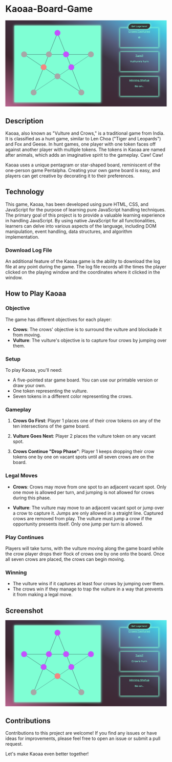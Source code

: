 # Kaoaa-Board-Game

![Kaoaa Game Screenshot](artifacts/screenshot1.png)

## Description

Kaoaa, also known as "Vulture and Crows," is a traditional game from India. It is classified as a hunt game, similar to Len Choa ("Tiger and Leopards") and Fox and Geese. In hunt games, one player with one token faces off against another player with multiple tokens. The tokens in Kaoaa are named after animals, which adds an imaginative spirit to the gameplay. Caw! Caw!

Kaoaa uses a unique pentagram or star-shaped board, reminiscent of the one-person game Pentalpha. Creating your own game board is easy, and players can get creative by decorating it to their preferences.

## Technology

This game, Kaoaa, has been developed using pure HTML, CSS, and JavaScript for the purpose of learning pure JavaScript handling techniques. The primary goal of this project is to provide a valuable learning experience in handling JavaScript. By using native JavaScript for all functionalities, learners can delve into various aspects of the language, including DOM manipulation, event handling, data structures, and algorithm implementation.


### Download Log File

An additional feature of the Kaoaa game is the ability to download the log file at any point during the game. The log file records all the times the player clicked on the playing window and the coordinates where it clicked in the window.

## How to Play Kaoaa

### Objective

The game has different objectives for each player:

- **Crows**: The crows' objective is to surround the vulture and blockade it from moving.
- **Vulture**: The vulture's objective is to capture four crows by jumping over them.

### Setup

To play Kaoaa, you'll need:

- A five-pointed star game board. You can use our printable version or draw your own.
- One token representing the vulture.
- Seven tokens in a different color representing the crows.

### Gameplay

1. **Crows Go First**: Player 1 places one of their crow tokens on any of the ten intersections of the game board.

2. **Vulture Goes Next**: Player 2 places the vulture token on any vacant spot.

3. **Crows Continue "Drop Phase"**: Player 1 keeps dropping their crow tokens one by one on vacant spots until all seven crows are on the board.

### Legal Moves

- **Crows**: Crows may move from one spot to an adjacent vacant spot. Only one move is allowed per turn, and jumping is not allowed for crows during this phase.

- **Vulture**: The vulture may move to an adjacent vacant spot or jump over a crow to capture it. Jumps are only allowed in a straight line. Captured crows are removed from play. The vulture must jump a crow if the opportunity presents itself. Only one jump per turn is allowed.

### Play Continues

Players will take turns, with the vulture moving along the game board while the crow player drops their flock of crows one by one onto the board. Once all seven crows are placed, the crows can begin moving.

### Winning

- The vulture wins if it captures at least four crows by jumping over them.
- The crows win if they manage to trap the vulture in a way that prevents it from making a legal move.

## Screenshot

![Kaoaa Game Screenshot](./artifacts/screenshot2.png)

## Contributions

Contributions to this project are welcome! If you find any issues or have ideas for improvements, please feel free to open an issue or submit a pull request.

Let's make Kaoaa even better together!
